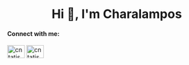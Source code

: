 <h1 align="center">Hi 👋, I'm Charalampos</h1>

<h4 align="left">Connect with me:</h4>
<p align="left">
<a href="https://twitter.com/cntatis" target="blank"><img align="center" src="https://raw.githubusercontent.com/rahuldkjain/github-profile-readme-generator/master/src/images/icons/Social/twitter.svg" alt="cntatis" height="30" width="40" /></a>
<a href="https://linkedin.com/in/cntatis" target="blank"><img align="center" src="https://raw.githubusercontent.com/rahuldkjain/github-profile-readme-generator/master/src/images/icons/Social/linked-in-alt.svg" alt="cntatis" height="30" width="40" /></a>
</p>
